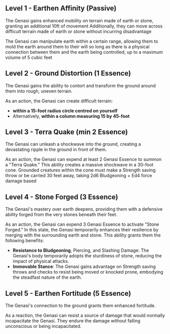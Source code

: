 ## Level 1 - Earthen Affinity (Passive)
The Genasi gains enhanced mobility on terrain made of earth or stone, granting an additional 10ft of movement
Additionally, they can move across difficult terrain made of earth or stone without incurring disadvantage

The Genasi can manipulate earth within a certain range, allowing them to mold the earth around them to their will so long as there is a physical connection between them and the earth being controlled, up to a maximum volume of 5 cubic feet

## Level 2 - Ground Distortion (1 Essence)
The Genasi gains the ability to contort and transform the ground around them into rough, uneven terrain.

As an action, the Genasi can create difficult terrain:
- **within a 15-foot radius circle centred on yourself**
- Alternatively, **within a column measuring 15 by 45-foot**

## Level 3 - Terra Quake (min 2 Essence)
The Genasi can unleash a shockwave into the ground, creating a devastating ripple in the ground in front of them.

As an action, the Genasi can expend at least 2 Genasi Essence to summon a "Terra Quake." This ability creates a massive shockwave  in a 30-foot cone. Grounded creatures within the cone must make a Strength saving throw or be carried 30 feet away, taking 2d6 Bludgeoning + Ed4 force damage based

## Level 4 - Stone Forged (3 Essence)
The Genasi's mastery over earth deepens, providing them with a defensive ability forged from the very stones beneath their feet.

As an action, the Genasi can expend 3 Genasi Essence to activate "Stone Forged." In this state, the Genasi temporarily enhances their resilience by merging with the surrounding earth and stone. This ability grants them the following benefits:
- **Resistance to Bludgeoning**, Piercing, and Slashing Damage: The Genasi's body temporarily adopts the sturdiness of stone, reducing the impact of physical attacks.
- **Immovable Stance**: The Genasi gains advantage on Strength saving throws and checks to resist being moved or knocked prone, embodying the steadfast nature of the earth.

## Level 5 - Earthen Fortitude (5 Essence)
The Genasi's connection to the ground grants them enhanced fortitude.

As a reaction, the Genasi can resist a source of damage that would normally incapacitate the Genasi. They endure the damage without falling unconscious or being incapacitated.